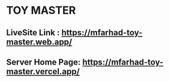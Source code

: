 # TOY MASTER

## LiveSite Link : https://mfarhad-toy-master.web.app/
## Server Home Page: https://mfarhad-toy-master.vercel.app/
